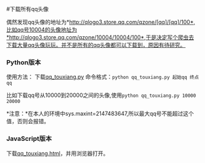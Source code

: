 #下载所有qq头像

偶然发现qq头像的地址为*http://qlogo3.store.qq.com/qzone/[qq]/[qq]/100*,比如qq号10004的头像地址为*http://qlogo3.store.qq.com/qzone/10004/10004/100*,于是决定写个爬虫去下载大量qq头像玩玩。并不是所有的qq头像都可以下载到，原因有待研究。

### Python版本
使用方法：
下载[qq_touxiang.py](/qq_touxiang/qq_touxiang.py)
命令格式：`python qq_touxiang.py 起始qq 终点qq `

比如下载qq号从10000到20000之间的头像,使用`python qq_touxiang.py 10000 20000`


*注意：*在本人的环境中sys.maxint=2147483647,所以最大qq号不能超过这个值，否则会报错。

### JavaScript版本
下载[qq_touxiang.html](/qq_touxiang/qq_touxiang.html)，并用浏览器打开。
